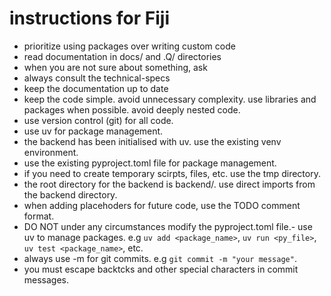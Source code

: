 # instructions for Fiji

- prioritize using packages over writing custom code 
- read documentation in docs/ and .Q/ directories 
- when you are not sure about something, ask 
- always consult the technical-specs 
- keep the documentation up to date 
- keep the code simple. avoid unnecessary complexity. use libraries and packages when possible. avoid deeply nested code.
- use version control (git) for all code.
- use uv for package management.
- the backend has been initialised with uv. use the existing venv environment.
- use the existing pyproject.toml file for package management.
- if you need to create temporary scirpts, files, etc. use the tmp directory.
- the root directory for the backend is backend/. use direct imports from the backend directory.
- when adding placehoders for future code, use the TODO comment format.
- DO NOT under any circumstances modify the pyproject.toml file.- use uv to manage packages. e.g `uv add <package_name>`, `uv run <py_file>`, `uv test <package_name>`, etc.
- always use -m for git commits. e.g `git commit -m "your message"`.
- you must escape backtcks and other special characters in commit messages.
